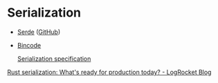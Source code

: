 # Serialization
- [Serde](https://serde.rs/) ([GitHub](https://github.com/serde-rs/serde))
- [Bincode](https://github.com/bincode-org/bincode)

  [Serialization specification](https://github.com/bincode-org/bincode/blob/trunk/docs/spec.md)

[Rust serialization: What's ready for production today? - LogRocket Blog](https://blog.logrocket.com/rust-serialization-whats-ready-for-production-today/)
